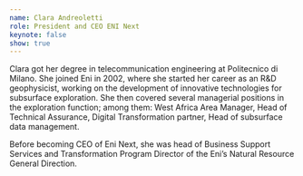 ```yaml
---
name: Clara Andreoletti
role: President and CEO ENI Next
keynote: false
show: true
---
```


Clara got her degree in telecommunication engineering at Politecnico di Milano. She joined Eni in 2002, where she started her career as an R&amp;D geophysicist, working on the development of innovative technologies for subsurface exploration. She then covered several managerial positions in the exploration function; among them: West Africa Area Manager, Head of Technical Assurance, Digital Transformation partner, Head of subsurface data management.

Before becoming CEO of Eni Next, she was head of Business Support Services and Transformation Program Director of the Eni’s Natural Resource General Direction.